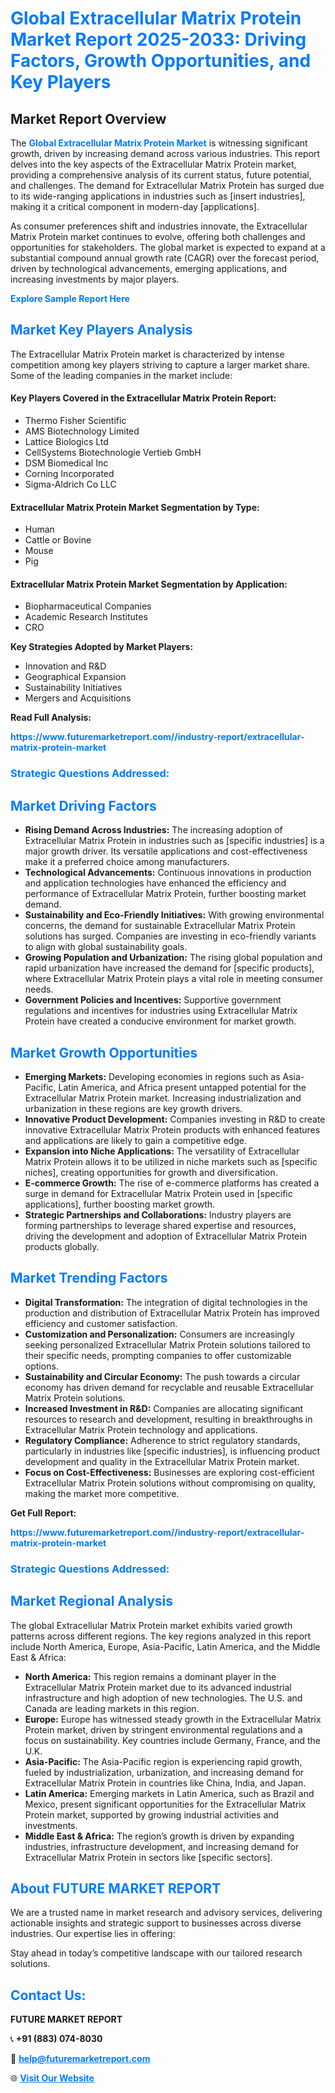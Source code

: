 <h1 style="color: #007BFF;">Global Extracellular Matrix Protein Market Report 2025-2033: Driving Factors, Growth Opportunities, and Key Players</h1>

<section id="overview">
<h2>Market Report Overview</h2>
<p>The <a href="https://www.futuremarketreport.com//industry-report/extracellular-matrix-protein-market" style="color: #007BFF; text-decoration: none;"><strong>Global Extracellular Matrix Protein Market</strong></a> is witnessing significant growth, driven by increasing demand across various industries. This report delves into the key aspects of the Extracellular Matrix Protein market, providing a comprehensive analysis of its current status, future potential, and challenges. The demand for Extracellular Matrix Protein has surged due to its wide-ranging applications in industries such as [insert industries], making it a critical component in modern-day [applications].</p>
<p>As consumer preferences shift and industries innovate, the Extracellular Matrix Protein market continues to evolve, offering both challenges and opportunities for stakeholders. The global market is expected to expand at a substantial compound annual growth rate (CAGR) over the forecast period, driven by technological advancements, emerging applications, and increasing investments by major players.</p>
</section>

<section id="overview">
<p><a href="https://www.futuremarketreport.com//request-sample/reportId=64707" style="color: #007BFF; text-decoration: none;"><strong>Explore Sample Report Here</strong></a></p>
</section>

<section id="key-players">
<h2 style="color: #007BFF;">Market Key Players Analysis</h2>
<p>The Extracellular Matrix Protein market is characterized by intense competition among key players striving to capture a larger market share. Some of the leading companies in the market include:</p>
<h4>Key Players Covered in the Extracellular Matrix Protein Report:</h4>
<ul><li>Thermo Fisher Scientific</li><li>AMS Biotechnology Limited</li><li>Lattice Biologics Ltd</li><li>CellSystems Biotechnologie Vertieb GmbH</li><li>DSM Biomedical Inc</li><li>Corning Incorporated</li><li>Sigma-Aldrich Co LLC</li></ul>
<h4>Extracellular Matrix Protein Market Segmentation by Type:</h4>
<ul><li>Human</li><li>Cattle or Bovine</li><li>Mouse</li><li>Pig</li></ul>

<h4>Extracellular Matrix Protein Market Segmentation by Application:</h4>
<ul><li>Biopharmaceutical Companies</li><li>Academic Research Institutes</li><li>CRO</li></ul>
<p><strong>Key Strategies Adopted by Market Players:</strong></p>
<ul>
<li>Innovation and R&D</li>
<li>Geographical Expansion</li>
<li>Sustainability Initiatives</li>
<li>Mergers and Acquisitions</li>
</ul>
</section>

<section>
<p><strong>Read Full Analysis: </strong></p><a href="https://www.futuremarketreport.com//industry-report/extracellular-matrix-protein-market" style="color: #007BFF; text-decoration: none;"><strong>https://www.futuremarketreport.com//industry-report/extracellular-matrix-protein-market</strong></a>
<h3 style="color: #007BFF;">Strategic Questions Addressed:</h3>
</section>

<section id="driving-factors">
<h2 style="color: #007BFF;">Market Driving Factors</h2>
<ul>
<li><strong>Rising Demand Across Industries:</strong> The increasing adoption of Extracellular Matrix Protein in industries such as [specific industries] is a major growth driver. Its versatile applications and cost-effectiveness make it a preferred choice among manufacturers.</li>
<li><strong>Technological Advancements:</strong> Continuous innovations in production and application technologies have enhanced the efficiency and performance of Extracellular Matrix Protein, further boosting market demand.</li>
<li><strong>Sustainability and Eco-Friendly Initiatives:</strong> With growing environmental concerns, the demand for sustainable Extracellular Matrix Protein solutions has surged. Companies are investing in eco-friendly variants to align with global sustainability goals.</li>
<li><strong>Growing Population and Urbanization:</strong> The rising global population and rapid urbanization have increased the demand for [specific products], where Extracellular Matrix Protein plays a vital role in meeting consumer needs.</li>
<li><strong>Government Policies and Incentives:</strong> Supportive government regulations and incentives for industries using Extracellular Matrix Protein have created a conducive environment for market growth.</li>
</ul>
</section>

<section id="growth-opportunities">
<h2 style="color: #007BFF;">Market Growth Opportunities</h2>
<ul>
<li><strong>Emerging Markets:</strong> Developing economies in regions such as Asia-Pacific, Latin America, and Africa present untapped potential for the Extracellular Matrix Protein market. Increasing industrialization and urbanization in these regions are key growth drivers.</li>
<li><strong>Innovative Product Development:</strong> Companies investing in R&D to create innovative Extracellular Matrix Protein products with enhanced features and applications are likely to gain a competitive edge.</li>
<li><strong>Expansion into Niche Applications:</strong> The versatility of Extracellular Matrix Protein allows it to be utilized in niche markets such as [specific niches], creating opportunities for growth and diversification.</li>
<li><strong>E-commerce Growth:</strong> The rise of e-commerce platforms has created a surge in demand for Extracellular Matrix Protein used in [specific applications], further boosting market growth.</li>
<li><strong>Strategic Partnerships and Collaborations:</strong> Industry players are forming partnerships to leverage shared expertise and resources, driving the development and adoption of Extracellular Matrix Protein products globally.</li>
</ul>
</section>

<section id="trending-factors">
<h2 style="color: #007BFF;">Market Trending Factors</h2>
<ul>
<li><strong>Digital Transformation:</strong> The integration of digital technologies in the production and distribution of Extracellular Matrix Protein has improved efficiency and customer satisfaction.</li>
<li><strong>Customization and Personalization:</strong> Consumers are increasingly seeking personalized Extracellular Matrix Protein solutions tailored to their specific needs, prompting companies to offer customizable options.</li>
<li><strong>Sustainability and Circular Economy:</strong> The push towards a circular economy has driven demand for recyclable and reusable Extracellular Matrix Protein solutions.</li>
<li><strong>Increased Investment in R&D:</strong> Companies are allocating significant resources to research and development, resulting in breakthroughs in Extracellular Matrix Protein technology and applications.</li>
<li><strong>Regulatory Compliance:</strong> Adherence to strict regulatory standards, particularly in industries like [specific industries], is influencing product development and quality in the Extracellular Matrix Protein market.</li>
<li><strong>Focus on Cost-Effectiveness:</strong> Businesses are exploring cost-efficient Extracellular Matrix Protein solutions without compromising on quality, making the market more competitive.</li>
</ul>
</section>

<section>
<p><strong>Get Full Report: </strong></p><a href="https://www.futuremarketreport.com//industry-report/extracellular-matrix-protein-market" style="color: #007BFF; text-decoration: none;"><strong>https://www.futuremarketreport.com//industry-report/extracellular-matrix-protein-market</strong></a>
<h3 style="color: #007BFF;">Strategic Questions Addressed:</h3>
</section>


<section id="regional-analysis">
<h2 style="color: #007BFF;">Market Regional Analysis</h2>
<p>The global Extracellular Matrix Protein market exhibits varied growth patterns across different regions. The key regions analyzed in this report include North America, Europe, Asia-Pacific, Latin America, and the Middle East & Africa:</p>
<ul>
<li><strong>North America:</strong> This region remains a dominant player in the Extracellular Matrix Protein market due to its advanced industrial infrastructure and high adoption of new technologies. The U.S. and Canada are leading markets in this region.</li>
<li><strong>Europe:</strong> Europe has witnessed steady growth in the Extracellular Matrix Protein market, driven by stringent environmental regulations and a focus on sustainability. Key countries include Germany, France, and the U.K.</li>
<li><strong>Asia-Pacific:</strong> The Asia-Pacific region is experiencing rapid growth, fueled by industrialization, urbanization, and increasing demand for Extracellular Matrix Protein in countries like China, India, and Japan.</li>
<li><strong>Latin America:</strong> Emerging markets in Latin America, such as Brazil and Mexico, present significant opportunities for the Extracellular Matrix Protein market, supported by growing industrial activities and investments.</li>
<li><strong>Middle East & Africa:</strong> The region’s growth is driven by expanding industries, infrastructure development, and increasing demand for Extracellular Matrix Protein in sectors like [specific sectors].</li>
</ul>
</section>

<footer>
<h2 style="color: #007BFF;">About FUTURE MARKET REPORT</h2>
<p>We are a trusted name in market research and advisory services, delivering actionable insights and strategic support to businesses across diverse industries. Our expertise lies in offering:</p>

<p>Stay ahead in today’s competitive landscape with our tailored research solutions.</p>

<h2 style="color: #007BFF;">Contact Us:</h2>
<p><strong>FUTURE MARKET REPORT</strong></p>
<p>📞 <strong>+91 (883) 074-8030</strong></p>
<p>📧 <strong><a href="mailto:help@futuremarketreport.com" style="color: #007BFF;">help@futuremarketreport.com</a></strong></p>
<p>🌐 <strong><a href="https://www.futuremarketreport.com/" style="color: #007BFF;">Visit Our Website</a></strong></p>
</footer>